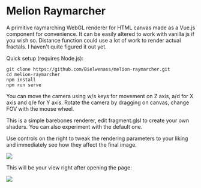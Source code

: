 # Melion Raymarcher
A primitive raymarching WebGL renderer for HTML canvas made as a Vue.js component for convenience. It can be easily altered to work with vanilla js if you wish so. Distance function could use a lot of work to render actual fractals. I haven't quite figured it out yet.

Quick setup (requires Node.js):
```
git clone https://github.com/Bielwenass/melion-raymarcher.git
cd melion-raymarcher
npm install
npm run serve
```

You can move the camera using w/s keys for movement on Z axis, a/d for X axis and q/e for Y axis. Rotate the camera by dragging on canvas, change FOV with the mouse wheel.

This is a simple barebones renderer, edit fragment.glsl to create your own shaders. You can also experiment with the default one.

Use controls on the right to tweak the rendering parameters to your liking and immediately see how they affect the final image.

![](https://imgur.com/hthTL3L.png)

This will be your view right after opening the page:

![](https://imgur.com/bKKPXwu.png)
